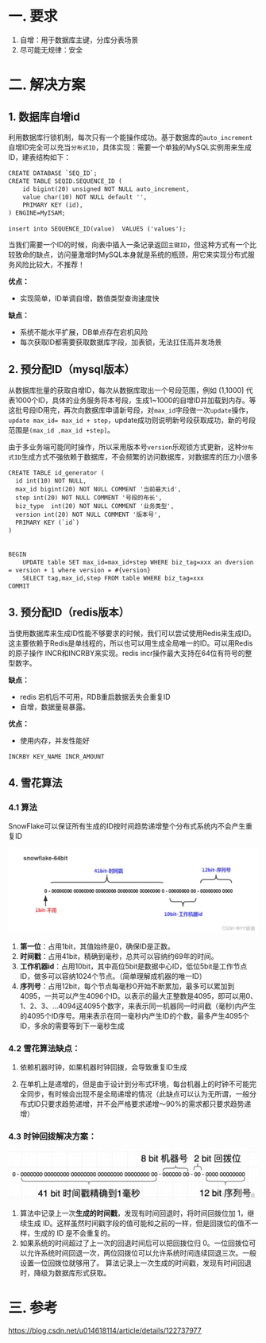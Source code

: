 # 一. 要求

1. 自增：用于数据库主键，分库分表场景
2. 尽可能无规律：安全

# 二. 解决方案

## 1. 数据库自增id

利用数据库行锁机制，每次只有一个能操作成功。基于数据库的`auto_increment`自增ID完全可以充当`分布式ID`，具体实现：需要一个单独的MySQL实例用来生成ID，建表结构如下：

```mysql
CREATE DATABASE `SEQ_ID`;
CREATE TABLE SEQID.SEQUENCE_ID (
    id bigint(20) unsigned NOT NULL auto_increment, 
    value char(10) NOT NULL default '',
    PRIMARY KEY (id),
) ENGINE=MyISAM;

insert into SEQUENCE_ID(value)  VALUES ('values');
```

当我们需要一个ID的时候，向表中插入一条记录返回`主键ID`，但这种方式有一个比较致命的缺点，访问量激增时MySQL本身就是系统的瓶颈，用它来实现分布式服务风险比较大，不推荐！

**优点：**

- 实现简单，ID单调自增，数值类型查询速度快

**缺点：**

- 系统不能水平扩展，DB单点存在宕机风险
- 每次获取ID都需要获取数据库字段，加表锁，无法扛住高并发场景

## 2. 预分配ID（mysql版本）

从数据库批量的获取自增ID，每次从数据库取出一个号段范围，例如 (1,1000] 代表1000个ID，具体的业务服务将本号段，生成1~1000的自增ID并加载到内存。等这批号段ID用完，再次向数据库申请新号段，对`max_id`字段做一次`update`操作，`update max_id= max_id + step`，update成功则说明新号段获取成功，新的号段范围是`(max_id ,max_id +step]`。

由于多业务端可能同时操作，所以采用版本号`version`乐观锁方式更新，这种`分布式ID`生成方式不强依赖于数据库，不会频繁的访问数据库，对数据库的压力小很多

```mysql
CREATE TABLE id_generator (
  id int(10) NOT NULL,
  max_id bigint(20) NOT NULL COMMENT '当前最大id',
  step int(20) NOT NULL COMMENT '号段的布长',
  biz_type	int(20) NOT NULL COMMENT '业务类型',
  version int(20) NOT NULL COMMENT '版本号',
  PRIMARY KEY (`id`)
) 


BEGIN 
	UPDATE table SET max_id=max_id+step WHERE biz_tag=xxx an dversion = version + 1 where version = #{version}
    SELECT tag,max_id,step FROM table WHERE biz_tag=xxx
COMMIT
```

## 3. 预分配ID（redis版本）

当使用数据库来生成ID性能不够要求的时候，我们可以尝试使用Redis来生成ID。这主要依赖于Redis是单线程的，所以也可以用生成全局唯一的ID。可以用Redis的原子操作 INCR和INCRBY来实现。redis incr操作最大支持在64位有符号的整型数字。

**缺点：**

+ redis 宕机后不可用，RDB重启数据丢失会重复ID
+ 自增，数据量易暴露。

**优点：**

+ 使用内存，并发性能好

```redis
INCRBY KEY_NAME INCR_AMOUNT
```

## 4.  雪花算法

### 4.1 算法

SnowFlake可以保证所有生成的ID按时间趋势递增整个分布式系统内不会产生重复ID

![](images/雪花算法.webp)

1. **第一位**：占用1bit，其值始终是0，确保ID是正数。
2. **时间戳**：占用41bit，精确到毫秒，总共可以容纳约69年的时间。
3. **工作机器id**：占用10bit，其中高位5bit是数据中心ID，低位5bit是工作节点ID，做多可以容纳1024个节点。（简单理解成机器的唯一ID）
4. **序列号**：占用12bit，每个节点每毫秒0开始不断累加，最多可以累加到4095，一共可以产生4096个ID。以表示的最大正整数是4095，即可以用0、1、2、3、…4094这4095个数字，来表示同一机器同一时间截（毫秒)内产生的4095个ID序号。用来表示在同一毫秒内产生ID的个数，最多产生4095个ID，多余的需要等到下一毫秒生成

### 4.2 雪花算法缺点：

1. 依赖机器时钟，如果机器时钟回拨，会导致重复ID生成

2. 在单机上是递增的，但是由于设计到分布式环境，每台机器上的时钟不可能完全同步，有时候会出现不是全局递增的情况（此缺点可以认为无所谓，一般分布式ID只要求趋势递增，并不会严格要求递增～90%的需求都只要求趋势递增）

### 4.3 时钟回拨解决方案：

![](images/时间回拨.webp)

1. 算法中记录上一次**生成的时间戳**，发现有时间回退时，将时间回拨位加 1，继续生成 ID。这样虽然时间戳字段的值可能和之前的一样，但是回拨位的值不一样，生成的 ID 是不会重复的。
2. 如果系统的时间超过了上一次的回退时间后可以把回拨位归 0。一位回拨位可以允许系统时间回退一次，两位回拨位可以允许系统时间连续回退三次。一般设置一位回拨位就够用了。
   算法记录上一次生成的时间戳，发现有时间回退时，降级为数据库形式获取。

# 三. 参考

https://blog.csdn.net/u014618114/article/details/122737977
